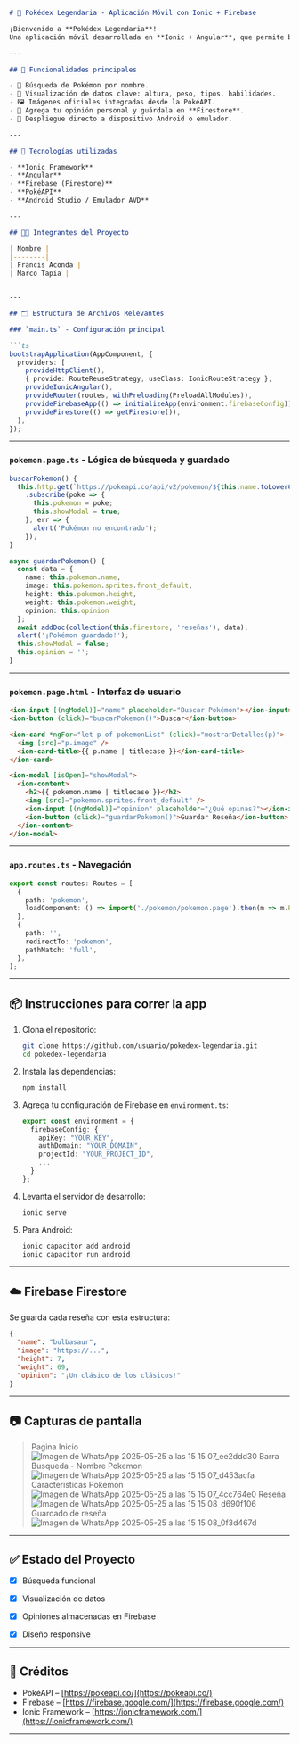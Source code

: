 

````markdown
# 📱 Pokédex Legendaria - Aplicación Móvil con Ionic + Firebase

¡Bienvenido a **Pokédex Legendaria**!  
Una aplicación móvil desarrollada en **Ionic + Angular**, que permite buscar Pokémon por nombre a través de la [API oficial de PokéAPI](https://pokeapi.co), visualizar sus detalles y guardar tus opiniones en **Firebase**.  

---

## 🚀 Funcionalidades principales

- 🔎 Búsqueda de Pokémon por nombre.
- 🧬 Visualización de datos clave: altura, peso, tipos, habilidades.
- 🖼️ Imágenes oficiales integradas desde la PokéAPI.
- 💬 Agrega tu opinión personal y guárdala en **Firestore**.
- 📲 Despliegue directo a dispositivo Android o emulador.

---

## 🔧 Tecnologías utilizadas

- **Ionic Framework**
- **Angular**
- **Firebase (Firestore)**
- **PokéAPI**
- **Android Studio / Emulador AVD**

---

## 👨‍💻 Integrantes del Proyecto

| Nombre | 
|--------|
| Francis Aconda | 
| Marco Tapia | 


---

## 🗂️ Estructura de Archivos Relevantes

### `main.ts` - Configuración principal

```ts
bootstrapApplication(AppComponent, {
  providers: [
    provideHttpClient(),
    { provide: RouteReuseStrategy, useClass: IonicRouteStrategy },
    provideIonicAngular(),
    provideRouter(routes, withPreloading(PreloadAllModules)),
    provideFirebaseApp(() => initializeApp(environment.firebaseConfig)),
    provideFirestore(() => getFirestore()),
  ],
});
````

---

### `pokemon.page.ts` - Lógica de búsqueda y guardado

```ts
buscarPokemon() {
  this.http.get(`https://pokeapi.co/api/v2/pokemon/${this.name.toLowerCase()}`)
    .subscribe(poke => {
      this.pokemon = poke;
      this.showModal = true;
    }, err => {
      alert('Pokémon no encontrado');
    });
}

async guardarPokemon() {
  const data = {
    name: this.pokemon.name,
    image: this.pokemon.sprites.front_default,
    height: this.pokemon.height,
    weight: this.pokemon.weight,
    opinion: this.opinion
  };
  await addDoc(collection(this.firestore, 'reseñas'), data);
  alert('¡Pokémon guardado!');
  this.showModal = false;
  this.opinion = '';
}
```

---

### `pokemon.page.html` - Interfaz de usuario

```html
<ion-input [(ngModel)]="name" placeholder="Buscar Pokémon"></ion-input>
<ion-button (click)="buscarPokemon()">Buscar</ion-button>

<ion-card *ngFor="let p of pokemonList" (click)="mostrarDetalles(p)">
  <img [src]="p.image" />
  <ion-card-title>{{ p.name | titlecase }}</ion-card-title>
</ion-card>

<ion-modal [isOpen]="showModal">
  <ion-content>
    <h2>{{ pokemon.name | titlecase }}</h2>
    <img [src]="pokemon.sprites.front_default" />
    <ion-input [(ngModel)]="opinion" placeholder="¿Qué opinas?"></ion-input>
    <ion-button (click)="guardarPokemon()">Guardar Reseña</ion-button>
  </ion-content>
</ion-modal>
```

---

### `app.routes.ts` - Navegación

```ts
export const routes: Routes = [
  {
    path: 'pokemon',
    loadComponent: () => import('./pokemon/pokemon.page').then(m => m.PokemonPage),
  },
  {
    path: '',
    redirectTo: 'pokemon',
    pathMatch: 'full',
  },
];
```

---

## 📦 Instrucciones para correr la app

1. Clona el repositorio:

   ```bash
   git clone https://github.com/usuario/pokedex-legendaria.git
   cd pokedex-legendaria
   ```

2. Instala las dependencias:

   ```bash
   npm install
   ```

3. Agrega tu configuración de Firebase en `environment.ts`:

   ```ts
   export const environment = {
     firebaseConfig: {
       apiKey: "YOUR_KEY",
       authDomain: "YOUR_DOMAIN",
       projectId: "YOUR_PROJECT_ID",
       ...
     }
   };
   ```

4. Levanta el servidor de desarrollo:

   ```bash
   ionic serve
   ```

5. Para Android:

   ```bash
   ionic capacitor add android
   ionic capacitor run android
   ```

---

## ☁️ Firebase Firestore

Se guarda cada reseña con esta estructura:

```json
{
  "name": "bulbasaur",
  "image": "https://...",
  "height": 7,
  "weight": 69,
  "opinion": "¡Un clásico de los clásicos!"
}
```

---

## 📷 Capturas de pantalla 

> Pagina Inicio
![Imagen de WhatsApp 2025-05-25 a las 15 15 07_ee2ddd30](https://github.com/user-attachments/assets/7f2cae32-1eb4-454f-9bdf-436fef2937b1)
> Barra Busqueda - Nombre Pokemon
![Imagen de WhatsApp 2025-05-25 a las 15 15 07_d453acfa](https://github.com/user-attachments/assets/42e1a05f-3537-46e3-b6de-aa4ec989edb0)
> Caracteristicas Pokemon
![Imagen de WhatsApp 2025-05-25 a las 15 15 07_4cc764e0](https://github.com/user-attachments/assets/5d619fcd-7b0d-46aa-9021-26acf453b76c)
> Reseña
![Imagen de WhatsApp 2025-05-25 a las 15 15 08_d690f106](https://github.com/user-attachments/assets/510dec35-6644-4a3e-96d9-b4f42884712c)
> Guardado de reseña
![Imagen de WhatsApp 2025-05-25 a las 15 15 08_0f3d467d](https://github.com/user-attachments/assets/8dded566-648b-48a0-9b90-68a4329d283c)




---

## ✅ Estado del Proyecto

* [x] Búsqueda funcional
* [x] Visualización de datos
* [x] Opiniones almacenadas en Firebase
* [x] Diseño responsive


---

## 🧠 Créditos

* PokéAPI – [https://pokeapi.co/](https://pokeapi.co/)
* Firebase – [https://firebase.google.com/](https://firebase.google.com/)
* Ionic Framework – [https://ionicframework.com/](https://ionicframework.com/)

---




